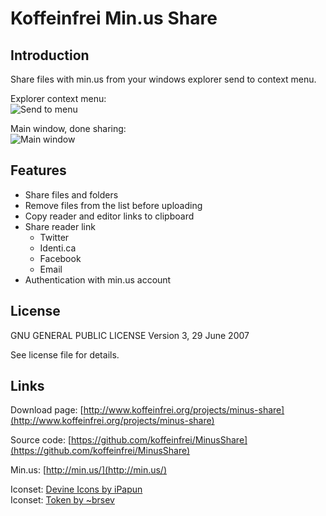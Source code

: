 # Koffeinfrei Min.us Share

## Introduction

Share files with min.us from your windows explorer send to context menu.

Explorer context menu:  
![Send to menu](http://www.koffeinfrei.org/uploads/images/projects/minus-share-screen1.png "Send to context menu")  

Main window, done sharing:  
![Main window](http://www.koffeinfrei.org/uploads/images/projects/minus-share-screen2.png "Main window")

## Features

* Share files and folders
* Remove files from the list before uploading
* Copy reader and editor links to clipboard
* Share reader link
  * Twitter
  * Identi.ca
  * Facebook
  * Email
* Authentication with min.us account

## License

GNU GENERAL PUBLIC LICENSE
Version 3, 29 June 2007 

See license file for details.

## Links

Download page: [http://www.koffeinfrei.org/projects/minus-share](http://www.koffeinfrei.org/projects/minus-share)

Source code: [https://github.com/koffeinfrei/MinusShare](https://github.com/koffeinfrei/MinusShare)

Min.us: [http://min.us/](http://min.us/)

Iconset: [Devine Icons by iPapun](http://ipapun.deviantart.com/art/Devine-Icons-137555756)  
Iconset: [Token by ~brsev](http://brsev.deviantart.com/art/Token-128429570)